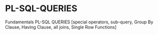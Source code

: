 # PL-SQL-QUERIES
Fundamentals PL-SQL QUERIES [special operators, sub-query, Group By Clause, Having Clause, all joins, Single Row Functions]
